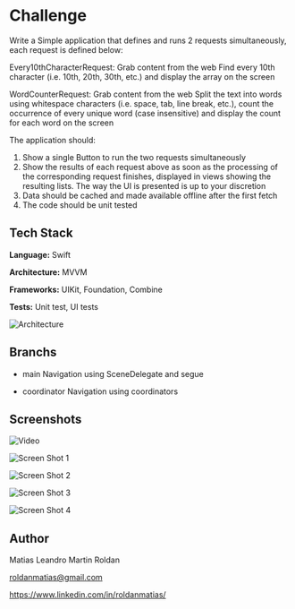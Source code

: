 # Challenge

Write a Simple application that defines and runs 2 requests simultaneously, each request is defined below:
 
Every10thCharacterRequest:
Grab content from the web
Find every 10th character (i.e. 10th, 20th, 30th, etc.) and display the array on the screen 
 
WordCounterRequest:
Grab content from the web
Split the text into words using whitespace characters (i.e. space, tab, line break, etc.), count the occurrence of every unique word (case insensitive) and display the count for each word on the screen 

The application should:
1. Show a single Button to run the two requests simultaneously
2. Show the results of each request above as soon as the processing of the corresponding request finishes, displayed in views showing the resulting lists. The way the UI is presented is up to your discretion
3. Data should be cached and made available offline after the first fetch 
4. The code should be unit tested

 
## Tech Stack

**Language:** Swift

**Architecture:** MVVM

**Frameworks:** UIKit, Foundation, Combine

**Tests:** Unit test, UI tests

![Architecture](ScreenShots/architecture.png)

## Branchs

- main
Navigation using SceneDelegate and segue

- coordinator
Navigation using coordinators


## Screenshots

![Video](ScreenShots/app.gif)

![Screen Shot 1](ScreenShots/screenShot1.png)

![Screen Shot 2](ScreenShots/screenShot2.png)

![Screen Shot 3](ScreenShots/screenShot3.png)

![Screen Shot 4](ScreenShots/screenShot4.png)


## Author

Matias Leandro Martin Roldan

roldanmatias@gmail.com

https://www.linkedin.com/in/roldanmatias/

